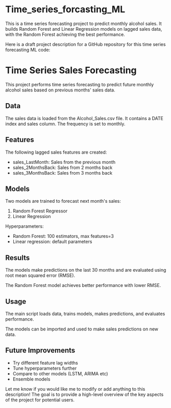 # Time_series_forcasting_ML
This is a time series forecasting project to predict monthly alcohol sales. It builds Random Forest and Linear Regression models on lagged sales data, with the Random Forest achieving the best performance.

 Here is a draft project description for a GitHub repository for this time series forecasting ML code:

# Time Series Sales Forecasting

This project performs time series forecasting to predict future monthly alcohol sales based on previous months' sales data.

## Data
The sales data is loaded from the Alcohol_Sales.csv file. It contains a DATE index and sales column. The frequency is set to monthly. 

## Features
The following lagged sales features are created:
- sales_LastMonth: Sales from the previous month  
- sales_2MonthsBack: Sales from 2 months back
- sales_3MonthsBack: Sales from 3 months back

## Models
Two models are trained to forecast next month's sales:
1. Random Forest Regressor 
2. Linear Regression

Hyperparameters:
- Random Forest: 100 estimators, max features=3
- Linear regression: default parameters

## Results  
The models make predictions on the last 30 months and are evaluated using root mean squared error (RMSE). 

The Random Forest model achieves better performance with lower RMSE.  

## Usage
The main script loads data, trains models, makes predictions, and evaluates performance.

The models can be imported and used to make sales predictions on new data.

## Future Improvements
- Try different feature lag widths
- Tune hyperparameters further 
- Compare to other models (LSTM, ARIMA etc)
- Ensemble models

Let me know if you would like me to modify or add anything to this description! The goal is to provide a high-level overview of the key aspects of the project for potential users.
